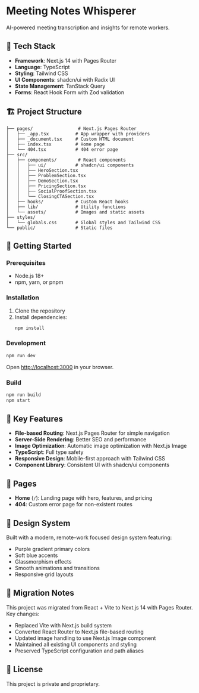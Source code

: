 # Meeting Notes Whisperer

AI-powered meeting transcription and insights for remote workers.

## 🚀 Tech Stack

- **Framework**: Next.js 14 with Pages Router
- **Language**: TypeScript
- **Styling**: Tailwind CSS
- **UI Components**: shadcn/ui with Radix UI
- **State Management**: TanStack Query
- **Forms**: React Hook Form with Zod validation

## 🏗️ Project Structure

```
├── pages/                 # Next.js Pages Router
│   ├── _app.tsx          # App wrapper with providers
│   ├── _document.tsx     # Custom HTML document
│   ├── index.tsx         # Home page
│   └── 404.tsx           # 404 error page
├── src/
│   ├── components/        # React components
│   │   ├── ui/           # shadcn/ui components
│   │   ├── HeroSection.tsx
│   │   ├── ProblemSection.tsx
│   │   ├── DemoSection.tsx
│   │   ├── PricingSection.tsx
│   │   ├── SocialProofSection.tsx
│   │   └── ClosingCTASection.tsx
│   ├── hooks/            # Custom React hooks
│   ├── lib/              # Utility functions
│   └── assets/           # Images and static assets
├── styles/
│   └── globals.css       # Global styles and Tailwind CSS
└── public/               # Static files
```

## 🚀 Getting Started

### Prerequisites

- Node.js 18+ 
- npm, yarn, or pnpm

### Installation

1. Clone the repository
2. Install dependencies:
   ```bash
   npm install
   ```

### Development

```bash
npm run dev
```

Open [http://localhost:3000](http://localhost:3000) in your browser.

### Build

```bash
npm run build
npm start
```

## 🔧 Key Features

- **File-based Routing**: Next.js Pages Router for simple navigation
- **Server-Side Rendering**: Better SEO and performance
- **Image Optimization**: Automatic image optimization with Next.js Image
- **TypeScript**: Full type safety
- **Responsive Design**: Mobile-first approach with Tailwind CSS
- **Component Library**: Consistent UI with shadcn/ui components

## 📱 Pages

- **Home** (`/`): Landing page with hero, features, and pricing
- **404**: Custom error page for non-existent routes

## 🎨 Design System

Built with a modern, remote-work focused design system featuring:
- Purple gradient primary colors
- Soft blue accents
- Glassmorphism effects
- Smooth animations and transitions
- Responsive grid layouts

## 🚀 Migration Notes

This project was migrated from React + Vite to Next.js 14 with Pages Router. Key changes:

- Replaced Vite with Next.js build system
- Converted React Router to Next.js file-based routing
- Updated image handling to use Next.js Image component
- Maintained all existing UI components and styling
- Preserved TypeScript configuration and path aliases

## 📄 License

This project is private and proprietary.
